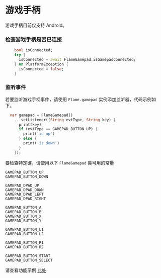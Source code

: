 # 游戏手柄

游戏手柄目前仅支持 Android。

### 检查游戏手柄是否已连接

```dart
    bool isConnected;
    try {
      isConnected = await FlameGamepad.isGamepadConnected;
    } on PlatformException {
      isConnected = false;
    }
```

### 监听事件
若要监听游戏手柄事件，请使用 `Flame.gamepad` 实例添加监听器，代码示例如下。

```dart
  var gamepad = FlameGamepad()
    ...setListener((String evtType, String key) {
      print(key)
      if (evtType == GAMEPAD_BUTTON_UP) {
        print('is up')
      } else {
        print('is down')
      }
    });
```
要检查特定键，请使用以下 `FlameGamepad` 类可用的常量

```
GAMEPAD_BUTTON_UP
GAMEPAD_BUTTON_DOWN

GAMEPAD_DPAD_UP
GAMEPAD_DPAD_DOWN
GAMEPAD_DPAD_LEFT
GAMEPAD_DPAD_RIGHT

GAMEPAD_BUTTON_A
GAMEPAD_BUTTON_B
GAMEPAD_BUTTON_X
GAMEPAD_BUTTON_Y

GAMEPAD_BUTTON_L1
GAMEPAD_BUTTON_L2

GAMEPAD_BUTTON_R1
GAMEPAD_BUTTON_R2

GAMEPAD_BUTTON_START
GAMEPAD_BUTTON_SELECT
```

请查看功能示例 [此处](https://github.com/erickzanardo/flame-gamepad-example)
